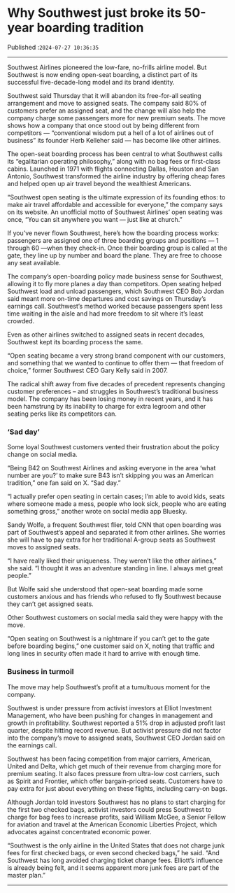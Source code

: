 # Why Southwest just broke its 50-year boarding tradition

Published :`2024-07-27 10:36:35`

---

Southwest Airlines pioneered the low-fare, no-frills airline model. But Southwest is now ending open-seat boarding, a distinct part of its successful five-decade-long model and its brand identity.

Southwest said Thursday that it will abandon its free-for-all seating arrangement and move to assigned seats. The company said 80% of customers prefer an assigned seat, and the change will also help the company charge some passengers more for new premium seats. The move shows how a company that once stood out by being different from competitors — “conventional wisdom put a hell of a lot of airlines out of business” its founder Herb Kelleher said — has become like other airlines.

The open-seat boarding process has been central to what Southwest calls its “egalitarian operating philosophy,” along with no bag fees or first-class cabins. Launched in 1971 with flights connecting Dallas, Houston and San Antonio, Southwest transformed the airline industry by offering cheap fares and helped open up air travel beyond the wealthiest Americans.

“Southwest open seating is the ultimate expression of its founding ethos: to make air travel affordable and accessible for everyone,” the company says on its website. An unofficial motto of Southwest Airlines’ open seating was once, “You can sit anywhere you want — just like at church.”

If you’ve never flown Southwest, here’s how the boarding process works: passengers are assigned one of three boarding groups and positions — 1 through 60 —when they check-in. Once their boarding group is called at the gate, they line up by number and board the plane. They are free to choose any seat available.

The company’s open-boarding policy made business sense for Southwest, allowing it to fly more planes a day than competitors. Open seating helped Southwest load and unload passengers, which Southwest CEO Bob Jordan said meant more on-time departures and cost savings on Thursday’s earnings call. Southwest’s method worked because passengers spent less time waiting in the aisle and had more freedom to sit where it’s least crowded.

Even as other airlines switched to assigned seats in recent decades, Southwest kept its boarding process the same.

“Open seating became a very strong brand component with our customers, and something that we wanted to continue to offer them — that freedom of choice,” former Southwest CEO Gary Kelly said in 2007.

The radical shift away from five decades of precedent represents changing customer preferences – and struggles in Southwest’s traditional business model. The company has been losing money in recent years, and it has been hamstrung by its inability to charge for extra legroom and other seating perks like its competitors can.

### ‘Sad day’

Some loyal Southwest customers vented their frustration about the policy change on social media.

“Being B42 on Southwest Airlines and asking everyone in the area ‘what number are you?’ to make sure B43 isn’t skipping you was an American tradition,” one fan said on X. “Sad day.”

“I actually prefer open seating in certain cases; I’m able to avoid kids, seats where someone made a mess, people who look sick, people who are eating something gross,” another wrote on social media app Bluesky.

Sandy Wolfe, a frequent Southwest flier, told CNN that open boarding was part of Southwest’s appeal and separated it from other airlines. She worries she will have to pay extra for her traditional A-group seats as Southwest moves to assigned seats.

“I have really liked their uniqueness. They weren’t like the other airlines,” she said. “I thought it was an adventure standing in line. I always met great people.”

But Wolfe said she understood that open-seat boarding made some customers anxious and has friends who refused to fly Southwest because they can’t get assigned seats.

Other Southwest customers on social media said they were happy with the move.

“Open seating on Southwest is a nightmare if you can’t get to the gate before boarding begins,” one customer said on X, noting that traffic and long lines in security often made it hard to arrive with enough time.

### Business in turmoil

The move may help Southwest’s profit at a tumultuous moment for the company.

Southwest is under pressure from activist investors at Elliot Investment Management, who have been pushing for changes in management and growth in profitability. Southwest reported a 51% drop in adjusted profit last quarter, despite hitting record revenue. But activist pressure did not factor into the company’s move to assigned seats, Southwest CEO Jordan said on the earnings call.

Southwest has been facing competition from major carriers, American, United and Delta, which get much of their revenue from charging more for premium seating. It also faces pressure from ultra-low cost carriers, such as Spirit and Frontier, which offer bargain-priced seats. Customers have to pay extra for just about everything on these flights, including carry-on bags.

Although Jordan told investors Southwest has no plans to start charging for the first two checked bags, activist investors could press Southwest to charge for bag fees to increase profits, said William McGee, a Senior Fellow for aviation and travel at the American Economic Liberties Project, which advocates against concentrated economic power.

“Southwest is the only airline in the United States that does not charge junk fees for first checked bags, or even second checked bags,” he said. “And Southwest has long avoided charging ticket change fees. Elliott’s influence is already being felt, and it seems apparent more junk fees are part of the master plan.”

---

